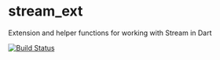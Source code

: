 stream_ext
========

Extension and helper functions for working with Stream in Dart

[![Build Status](https://drone.io/github.com/theburningmonk/stream_ext/status.png)](https://drone.io/github.com/theburningmonk/stream_ext/latest)
